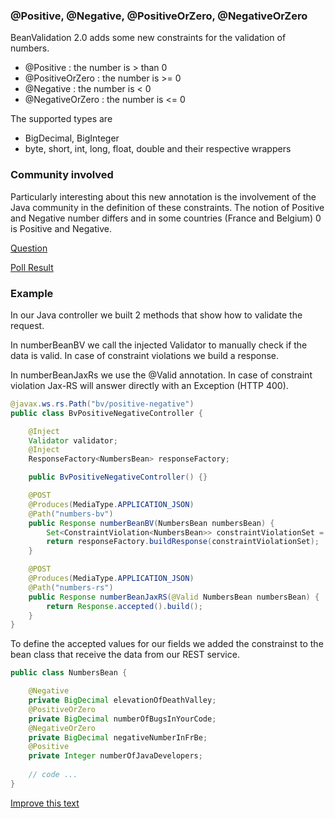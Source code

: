 ### @Positive, @Negative, @PositiveOrZero, @NegativeOrZero
BeanValidation 2.0 adds some new constraints for the validation of numbers.

- @Positive : the number is > than 0
- @PositiveOrZero : the number is >= 0
- @Negative : the number is < 0
- @NegativeOrZero : the number is <= 0

The supported types are
- BigDecimal, BigInteger
- byte, short, int, long, float, double and their respective wrappers

### Community involved

Particularly interesting about this new annotation is the involvement of the Java community in the definition of these constraints.
The notion of Positive and Negative number differs and in some countries (France and Belgium) 0 is Positive and Negative.

[Question](http://beanvalidation.org/news/2017/05/12/feedback-on-positive-and-negative-constraints/)

[Poll Result](http://lists.jboss.org/pipermail/beanvalidation-dev/2017-May/001346.html)

### Example

In our Java controller we built 2 methods that show how to validate the request.

In numberBeanBV we call the injected Validator to manually check if the data is valid. In case of constraint violations we build a response.

In numberBeanJaxRs we use the @Valid annotation. In case of constraint violation Jax-RS will answer directly with an Exception (HTTP 400). 
```java
@javax.ws.rs.Path("bv/positive-negative")
public class BvPositiveNegativeController {

    @Inject
    Validator validator;
    @Inject
    ResponseFactory<NumbersBean> responseFactory;

    public BvPositiveNegativeController() {}

    @POST
    @Produces(MediaType.APPLICATION_JSON)
    @Path("numbers-bv")
    public Response numberBeanBV(NumbersBean numbersBean) {
        Set<ConstraintViolation<NumbersBean>> constraintViolationSet = validator.validate(numbersBean);
        return responseFactory.buildResponse(constraintViolationSet);
    }

    @POST
    @Produces(MediaType.APPLICATION_JSON)
    @Path("numbers-rs")
    public Response numberBeanJaxRS(@Valid NumbersBean numbersBean) {
        return Response.accepted().build();
    }
}
```

To define the accepted values for our fields we added the constrainst to the bean class that receive the data from our REST service. 
```java
public class NumbersBean {

    @Negative
    private BigDecimal elevationOfDeathValley;
    @PositiveOrZero
    private BigDecimal numberOfBugsInYourCode;
    @NegativeOrZero
    private BigDecimal negativeNumberInFrBe;
    @Positive
    private Integer numberOfJavaDevelopers;
    
    // code ...
}
```

[Improve this text](https://github.com/marco76/java-demo/tree/master/client/src/src/assets/public/pages/bv/bv-positive-zero/bv-positive-negative-zero.md)